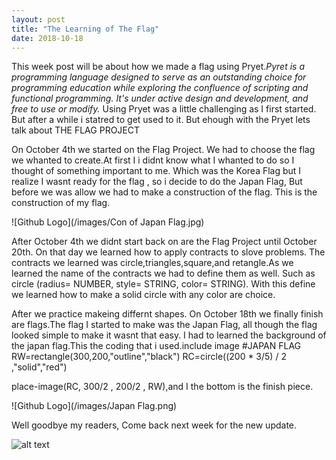 ```yaml
---
layout: post
title: "The Learning of The Flag"
date: 2018-10-18
---
```


<p>This week post will be about how we made a flag using Pryet.<em>Pyret is a programming language designed to serve as an outstanding choice for programming education while exploring the confluence of scripting and functional programming. It's under active design and development, and free to use or modify.</em> Using Pryet was a little challenging as I first started. But after a while i statred to get used to it. But ehough with the Pryet lets talk about THE FLAG PROJECT  </p> 

<p> On October 4th we started on the Flag Project. We had to choose the flag we whanted to create.At first I i didnt know what I whanted to do so I thought of something important to me. Which was the Korea Flag but I realize I wasnt ready for the flag , so i decide to do the Japan Flag, But before we was allow we had to make a construction of the flag. This is the construction of my flag.
</p>
![Github Logo](/images/Con of Japan Flag.jpg)

<p>After October 4th we didnt start back on are the Flag Project until October 20th. On that day we learned how to apply contracts to slove problems. The contracts we learned was circle,triangles,square,and retangle.As we learned the name of the contracts we had to define them as well. Such as circle (radius= NUMBER, style= STRING, color= STRING). With this define we learned how to make a solid circle with any color are choice.
</p>

<p>After we practice makeing differnt shapes. On October 18th we finally finish are flags.The flag I started to make was the Japan Flag, all though the flag looked simple to make it wasnt that easy. I had to learned the background of the japan flag.This the coding that i used.include image 
#JAPAN FLAG
RW=rectangle(300,200,"outline","black")
RC=circle((200 * 3/5) / 2 ,"solid","red")

place-image(RC, 300/2 , 200/2 , RW),and I the bottom is the finish piece.</p>

![Github Logo](/images/Japan Flag.png)

<p> 
Well goodbye my readers, Come back next week for the new update.
</p>

![alt text](https://cdn74.picsart.com/194895568002202.gif?r1024x1024)
